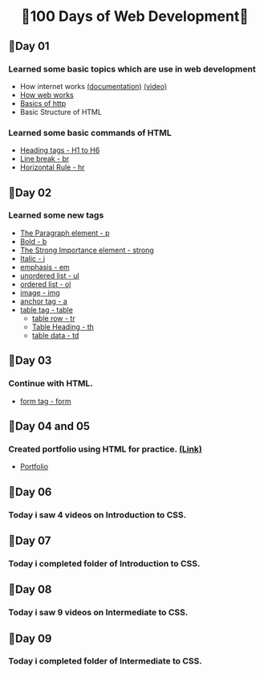 <h1 align="center" >🎉100 Days of Web Development🎉</h1>

## 🔷Day 01
### Learned some basic topics which are use in web development
* How internet works [(documentation)](https://developer.mozilla.org/en-US/docs/Learn/Common_questions/How_does_the_Internet_work) [(video)](https://www.youtube.com/watch?v=x3c1ih2NJEg)
* [How web works](https://www.freecodecamp.org/news/how-the-web-works-a-primer-for-newcomers-to-web-development-or-anyone-really-b4584e63585c/)
* [Basics of http](https://dev.opera.com/articles/http-basic-introduction/)
* Basic Structure of HTML
### Learned some basic commands of HTML
* [Heading tags - H1 to H6](https://developer.mozilla.org/en-US/docs/Web/HTML/Element/Heading_Elements)
* [Line break - br](https://developer.mozilla.org/en-US/docs/Web/HTML/Element/br)
* [Horizontal Rule - hr](https://developer.mozilla.org/en-US/docs/Web/HTML/Element/hr)

## 🔷Day 02
### Learned some new tags
* [The Paragraph element - p](https://developer.mozilla.org/en-US/docs/Web/HTML/Element/p)
* [Bold - b](https://developer.mozilla.org/en-US/docs/Web/HTML/Element/b)
* [The Strong Importance element - strong](https://developer.mozilla.org/en-US/docs/Web/HTML/Element/strong)
* [Italic - i](https://developer.mozilla.org/en-US/docs/Web/HTML/Element/i)
* [emphasis - em](https://developer.mozilla.org/en-US/docs/Web/HTML/Element/em)
* [unordered list - ul](https://developer.mozilla.org/en-US/docs/Web/HTML/Element/ul)
* [ordered list - ol](https://developer.mozilla.org/en-US/docs/Web/HTML/Element/ol)
* [image - img](https://developer.mozilla.org/en-US/docs/Web/HTML/Element/img)
* [anchor tag - a](https://developer.mozilla.org/en-US/docs/Web/HTML/Element/a)
* [table tag - table](https://developer.mozilla.org/en-US/docs/Web/HTML/Element/table)
  * [table row - tr](https://developer.mozilla.org/en-US/docs/Web/HTML/Element/tr)
  * [Table Heading - th](https://developer.mozilla.org/en-US/docs/Web/HTML/Element/th)
  * [table data - td](https://developer.mozilla.org/en-US/docs/Web/HTML/Element/td)
 
 ## 🔷Day 03
### Continue with HTML.
* [form tag - form](https://developer.mozilla.org/en-US/docs/Web/HTML/Element/form)

## 🔷Day 04 and 05
### Created portfolio using HTML for practice. [(Link)](https://sahilpatel2003.github.io/100-Days-of-Web-Development/HTML/)
* [Portfolio](https://sahilpatel2003.github.io/100-Days-of-Web-Development/HTML/)

 ## 🔷Day 06
 ### Today i saw 4 videos on Introduction to CSS.


 ## 🔷Day 07
 ### Today i completed folder of Introduction to CSS.
 
 ## 🔷Day 08
 ### Today i saw 9 videos on Intermediate to CSS.
 
  ## 🔷Day 09
 ### Today i completed folder of Intermediate to CSS.
 
